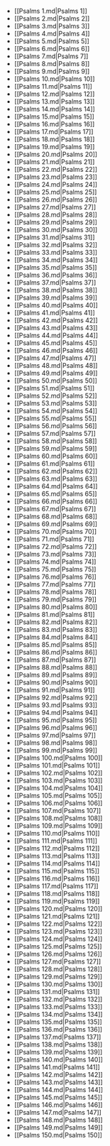 - [[Psalms 1.md|Psalms 1]]
- [[Psalms 2.md|Psalms 2]]
- [[Psalms 3.md|Psalms 3]]
- [[Psalms 4.md|Psalms 4]]
- [[Psalms 5.md|Psalms 5]]
- [[Psalms 6.md|Psalms 6]]
- [[Psalms 7.md|Psalms 7]]
- [[Psalms 8.md|Psalms 8]]
- [[Psalms 9.md|Psalms 9]]
- [[Psalms 10.md|Psalms 10]]
- [[Psalms 11.md|Psalms 11]]
- [[Psalms 12.md|Psalms 12]]
- [[Psalms 13.md|Psalms 13]]
- [[Psalms 14.md|Psalms 14]]
- [[Psalms 15.md|Psalms 15]]
- [[Psalms 16.md|Psalms 16]]
- [[Psalms 17.md|Psalms 17]]
- [[Psalms 18.md|Psalms 18]]
- [[Psalms 19.md|Psalms 19]]
- [[Psalms 20.md|Psalms 20]]
- [[Psalms 21.md|Psalms 21]]
- [[Psalms 22.md|Psalms 22]]
- [[Psalms 23.md|Psalms 23]]
- [[Psalms 24.md|Psalms 24]]
- [[Psalms 25.md|Psalms 25]]
- [[Psalms 26.md|Psalms 26]]
- [[Psalms 27.md|Psalms 27]]
- [[Psalms 28.md|Psalms 28]]
- [[Psalms 29.md|Psalms 29]]
- [[Psalms 30.md|Psalms 30]]
- [[Psalms 31.md|Psalms 31]]
- [[Psalms 32.md|Psalms 32]]
- [[Psalms 33.md|Psalms 33]]
- [[Psalms 34.md|Psalms 34]]
- [[Psalms 35.md|Psalms 35]]
- [[Psalms 36.md|Psalms 36]]
- [[Psalms 37.md|Psalms 37]]
- [[Psalms 38.md|Psalms 38]]
- [[Psalms 39.md|Psalms 39]]
- [[Psalms 40.md|Psalms 40]]
- [[Psalms 41.md|Psalms 41]]
- [[Psalms 42.md|Psalms 42]]
- [[Psalms 43.md|Psalms 43]]
- [[Psalms 44.md|Psalms 44]]
- [[Psalms 45.md|Psalms 45]]
- [[Psalms 46.md|Psalms 46]]
- [[Psalms 47.md|Psalms 47]]
- [[Psalms 48.md|Psalms 48]]
- [[Psalms 49.md|Psalms 49]]
- [[Psalms 50.md|Psalms 50]]
- [[Psalms 51.md|Psalms 51]]
- [[Psalms 52.md|Psalms 52]]
- [[Psalms 53.md|Psalms 53]]
- [[Psalms 54.md|Psalms 54]]
- [[Psalms 55.md|Psalms 55]]
- [[Psalms 56.md|Psalms 56]]
- [[Psalms 57.md|Psalms 57]]
- [[Psalms 58.md|Psalms 58]]
- [[Psalms 59.md|Psalms 59]]
- [[Psalms 60.md|Psalms 60]]
- [[Psalms 61.md|Psalms 61]]
- [[Psalms 62.md|Psalms 62]]
- [[Psalms 63.md|Psalms 63]]
- [[Psalms 64.md|Psalms 64]]
- [[Psalms 65.md|Psalms 65]]
- [[Psalms 66.md|Psalms 66]]
- [[Psalms 67.md|Psalms 67]]
- [[Psalms 68.md|Psalms 68]]
- [[Psalms 69.md|Psalms 69]]
- [[Psalms 70.md|Psalms 70]]
- [[Psalms 71.md|Psalms 71]]
- [[Psalms 72.md|Psalms 72]]
- [[Psalms 73.md|Psalms 73]]
- [[Psalms 74.md|Psalms 74]]
- [[Psalms 75.md|Psalms 75]]
- [[Psalms 76.md|Psalms 76]]
- [[Psalms 77.md|Psalms 77]]
- [[Psalms 78.md|Psalms 78]]
- [[Psalms 79.md|Psalms 79]]
- [[Psalms 80.md|Psalms 80]]
- [[Psalms 81.md|Psalms 81]]
- [[Psalms 82.md|Psalms 82]]
- [[Psalms 83.md|Psalms 83]]
- [[Psalms 84.md|Psalms 84]]
- [[Psalms 85.md|Psalms 85]]
- [[Psalms 86.md|Psalms 86]]
- [[Psalms 87.md|Psalms 87]]
- [[Psalms 88.md|Psalms 88]]
- [[Psalms 89.md|Psalms 89]]
- [[Psalms 90.md|Psalms 90]]
- [[Psalms 91.md|Psalms 91]]
- [[Psalms 92.md|Psalms 92]]
- [[Psalms 93.md|Psalms 93]]
- [[Psalms 94.md|Psalms 94]]
- [[Psalms 95.md|Psalms 95]]
- [[Psalms 96.md|Psalms 96]]
- [[Psalms 97.md|Psalms 97]]
- [[Psalms 98.md|Psalms 98]]
- [[Psalms 99.md|Psalms 99]]
- [[Psalms 100.md|Psalms 100]]
- [[Psalms 101.md|Psalms 101]]
- [[Psalms 102.md|Psalms 102]]
- [[Psalms 103.md|Psalms 103]]
- [[Psalms 104.md|Psalms 104]]
- [[Psalms 105.md|Psalms 105]]
- [[Psalms 106.md|Psalms 106]]
- [[Psalms 107.md|Psalms 107]]
- [[Psalms 108.md|Psalms 108]]
- [[Psalms 109.md|Psalms 109]]
- [[Psalms 110.md|Psalms 110]]
- [[Psalms 111.md|Psalms 111]]
- [[Psalms 112.md|Psalms 112]]
- [[Psalms 113.md|Psalms 113]]
- [[Psalms 114.md|Psalms 114]]
- [[Psalms 115.md|Psalms 115]]
- [[Psalms 116.md|Psalms 116]]
- [[Psalms 117.md|Psalms 117]]
- [[Psalms 118.md|Psalms 118]]
- [[Psalms 119.md|Psalms 119]]
- [[Psalms 120.md|Psalms 120]]
- [[Psalms 121.md|Psalms 121]]
- [[Psalms 122.md|Psalms 122]]
- [[Psalms 123.md|Psalms 123]]
- [[Psalms 124.md|Psalms 124]]
- [[Psalms 125.md|Psalms 125]]
- [[Psalms 126.md|Psalms 126]]
- [[Psalms 127.md|Psalms 127]]
- [[Psalms 128.md|Psalms 128]]
- [[Psalms 129.md|Psalms 129]]
- [[Psalms 130.md|Psalms 130]]
- [[Psalms 131.md|Psalms 131]]
- [[Psalms 132.md|Psalms 132]]
- [[Psalms 133.md|Psalms 133]]
- [[Psalms 134.md|Psalms 134]]
- [[Psalms 135.md|Psalms 135]]
- [[Psalms 136.md|Psalms 136]]
- [[Psalms 137.md|Psalms 137]]
- [[Psalms 138.md|Psalms 138]]
- [[Psalms 139.md|Psalms 139]]
- [[Psalms 140.md|Psalms 140]]
- [[Psalms 141.md|Psalms 141]]
- [[Psalms 142.md|Psalms 142]]
- [[Psalms 143.md|Psalms 143]]
- [[Psalms 144.md|Psalms 144]]
- [[Psalms 145.md|Psalms 145]]
- [[Psalms 146.md|Psalms 146]]
- [[Psalms 147.md|Psalms 147]]
- [[Psalms 148.md|Psalms 148]]
- [[Psalms 149.md|Psalms 149]]
- [[Psalms 150.md|Psalms 150]]